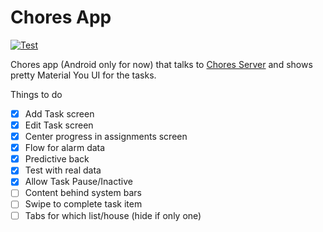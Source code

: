 # Chores App

[![Test](https://github.com/ramitsuri/chores-client/actions/workflows/test.yml/badge.svg)](https://github.com/ramitsuri/chores-client/actions/workflows/test.yml)

Chores app (Android only for now) that talks to [Chores Server](https://github.com/ramitsuri/chores-server)
and shows pretty Material You UI for the tasks.

Things to do

- [x] Add Task screen
- [x] Edit Task screen
- [x] Center progress in assignments screen
- [x] Flow for alarm data 
- [x] Predictive back
- [x] Test with real data 
- [x] Allow Task Pause/Inactive
- [ ] Content behind system bars
- [ ] Swipe to complete task item
- [ ] Tabs for which list/house (hide if only one)
